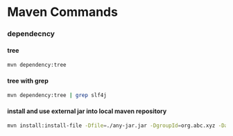 # Maven Commands

### dependecncy

#### tree
```bash
mvn dependency:tree
```
#### tree with grep
```bash
mvn dependency:tree | grep slf4j
```

#### install and use external jar into local maven repository
```bash
mvn install:install-file -Dfile=./any-jar.jar -DgroupId=org.abc.xyz -DartifactId=zyx -Dversion=1.0.0 -Dpackaging=jar
```
